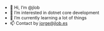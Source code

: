 - 👋 Hi, I’m @jlob
- 👀 I’m interested in dotnet core development
- 🌱 I’m currently learning a lot of things
- 📫 Contact by jorge@jlob.es

<!---
jlob/jlob is a ✨ special ✨ repository because its `README.md` (this file) appears on your GitHub profile.
You can click the Preview link to take a look at your changes.
--->
